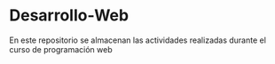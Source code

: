 # Desarrollo-Web
En este repositorio se almacenan las actividades realizadas durante el curso de programación web
